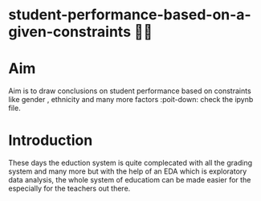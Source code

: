 # student-performance-based-on-a-given-constraints :student:
# Aim
Aim is to draw conclusions on student performance based on constraints like gender , ethnicity and many more factors :poit-down: check the ipynb file.
# Introduction 
These days the eduction system is quite complecated with all the grading system and many more but with the help of an EDA which is exploratory data analysis, the whole system of educatiom can be made easier for the especially for the teachers out there.
